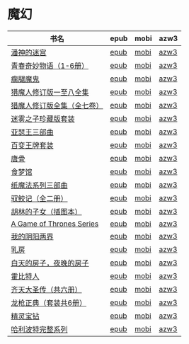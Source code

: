 # 魔幻

| 书名 | epub | mobi | azw3 |
| --- | --- | --- | --- |
| [潘神的迷宫](http://ct.dalanmei.com/f/31084289-771247241-ca6737) | [epub](http://ct.dalanmei.com/f/31084289-771247241-ca6737) | [mobi](http://ct.dalanmei.com/f/31084289-771232180-4d397c) | [azw3](http://ct.dalanmei.com/f/31084289-771240260-7ec950) |
| [青春奇妙物语（1-6册）](http://ct.dalanmei.com/f/31084289-771246123-41f73a) | [epub](http://ct.dalanmei.com/f/31084289-771246123-41f73a) | [mobi](http://ct.dalanmei.com/f/31084289-771230493-a27db9) | [azw3](http://ct.dalanmei.com/f/31084289-771235892-0beb11) |
| [瘸腿魔鬼](http://ct.dalanmei.com/f/31084289-580892211-315148) | [epub](http://ct.dalanmei.com/f/31084289-580892211-315148) | [mobi](http://ct.dalanmei.com/f/31084289-580889579-91c4c2) | [azw3](http://ct.dalanmei.com/f/31084289-580890976-ad7ebe) |
| [猎魔人修订版一至八全集](http://ct.dalanmei.com/f/31084289-570294433-9953c4) | [epub](http://ct.dalanmei.com/f/31084289-570294433-9953c4) | [mobi](http://ct.dalanmei.com/f/31084289-570171878-a420df) | [azw3](http://ct.dalanmei.com/f/31084289-570361884-ecb1e2) |
| [猎魔人修订版全集（全七卷）](http://ct.dalanmei.com/f/31084289-570325850-568dc0) | [epub](http://ct.dalanmei.com/f/31084289-570325850-568dc0) | [mobi](http://ct.dalanmei.com/f/31084289-570154939-97a865) | [azw3](http://ct.dalanmei.com/f/31084289-571395465-5afdde) |
| [迷雾之子珍藏版套装](http://ct.dalanmei.com/f/31084289-570352821-968621) | [epub](http://ct.dalanmei.com/f/31084289-570352821-968621) | [mobi](http://ct.dalanmei.com/f/31084289-570160913-d4d6b6) | [azw3](http://ct.dalanmei.com/f/31084289-571401294-883e4e) |
| [亚瑟王三部曲](http://ct.dalanmei.com/f/31084289-570353302-6a9b45) | [epub](http://ct.dalanmei.com/f/31084289-570353302-6a9b45) | [mobi](http://ct.dalanmei.com/f/31084289-570161359-7916a4) | [azw3](http://ct.dalanmei.com/f/31084289-571401575-a7ccc8) |
| [百变王牌套装](http://ct.dalanmei.com/f/31084289-572018422-82bf24) | [epub](http://ct.dalanmei.com/f/31084289-572018422-82bf24) | [mobi](http://ct.dalanmei.com/f/31084289-571732189-06839b) | [azw3](http://ct.dalanmei.com/f/31084289-572083636-775cd7) |
| [唐骨](http://ct.dalanmei.com/f/31084289-572113783-babfa9) | [epub](http://ct.dalanmei.com/f/31084289-572113783-babfa9) | [mobi](http://ct.dalanmei.com/f/31084289-571717142-cfd70f) | [azw3](http://ct.dalanmei.com/f/31084289-572120871-75eb65) |
| [食梦馆](http://ct.dalanmei.com/f/31084289-572115381-4a4225) | [epub](http://ct.dalanmei.com/f/31084289-572115381-4a4225) | [mobi](http://ct.dalanmei.com/f/31084289-571708576-6f7880) | [azw3](http://ct.dalanmei.com/f/31084289-572137151-400815) |
| [纸魔法系列三部曲](http://ct.dalanmei.com/f/31084289-572116754-530550) | [epub](http://ct.dalanmei.com/f/31084289-572116754-530550) | [mobi](http://ct.dalanmei.com/f/31084289-571662712-aa4b93) | [azw3](http://ct.dalanmei.com/f/31084289-572176947-e94ac7) |
| [驭鲛记（全二册）](http://ct.dalanmei.com/f/31084289-571805057-ee2060) | [epub](http://ct.dalanmei.com/f/31084289-571805057-ee2060) | [mobi](http://ct.dalanmei.com/f/31084289-571536868-c5b343) | [azw3](http://ct.dalanmei.com/f/31084289-572195600-6f2c63) |
| [胡林的子女（插图本）](http://ct.dalanmei.com/f/31084289-571807702-6454b1) | [epub](http://ct.dalanmei.com/f/31084289-571807702-6454b1) | [mobi](http://ct.dalanmei.com/f/31084289-571540016-741f9e) | [azw3](http://ct.dalanmei.com/f/31084289-572196162-a2e966) |
| [A Game of Thrones Series](http://ct.dalanmei.com/f/31084289-571877057-6f7299) | [epub](http://ct.dalanmei.com/f/31084289-571877057-6f7299) | [mobi](http://ct.dalanmei.com/f/31084289-571551627-4e84c7) | [azw3](http://ct.dalanmei.com/f/31084289-572202268-9803a9) |
| [我的阴阳两界](http://ct.dalanmei.com/f/31084289-571919675-d17bd9) | [epub](http://ct.dalanmei.com/f/31084289-571919675-d17bd9) | [mobi](http://ct.dalanmei.com/f/31084289-571558982-832e13) | [azw3](http://ct.dalanmei.com/f/31084289-572211396-d2c97d) |
| [乳房](http://ct.dalanmei.com/f/31084289-571978136-34e98c) | [epub](http://ct.dalanmei.com/f/31084289-571978136-34e98c) | [mobi](http://ct.dalanmei.com/f/31084289-571559600-e28753) | [azw3](http://ct.dalanmei.com/f/31084289-572211835-cf85b4) |
| [白天的房子，夜晚的房子](http://ct.dalanmei.com/f/31084289-571801750-aadde3) | [epub](http://ct.dalanmei.com/f/31084289-571801750-aadde3) | [mobi](http://ct.dalanmei.com/f/31084289-571532156-f0b206) | [azw3](http://ct.dalanmei.com/f/31084289-571989368-74dfcd) |
| [霍比特人](http://ct.dalanmei.com/f/31084289-571842410-328c1e) | [epub](http://ct.dalanmei.com/f/31084289-571842410-328c1e) | [mobi](http://ct.dalanmei.com/f/31084289-571550199-11a252) | [azw3](http://ct.dalanmei.com/f/31084289-572066460-dedc50) |
| [齐天大圣传（共六册）](http://ct.dalanmei.com/f/31084289-571912631-360c82) | [epub](http://ct.dalanmei.com/f/31084289-571912631-360c82) | [mobi](http://ct.dalanmei.com/f/31084289-571556128-28090b) | [azw3](http://ct.dalanmei.com/f/31084289-572073138-f9171a) |
| [龙枪正典（套装共6册）](http://ct.dalanmei.com/f/31084289-571736643-a0d252) | [epub](http://ct.dalanmei.com/f/31084289-571736643-a0d252) | [mobi](http://ct.dalanmei.com/f/31084289-571582125-6516a3) | [azw3](http://ct.dalanmei.com/f/31084289-571859854-37c27e) |
| [精灵宝钻](None) | [epub](None) | [mobi](None) | [azw3](None) |
| [哈利波特完整系列](http://ct.dalanmei.com/f/31084289-571785170-b13360) | [epub](http://ct.dalanmei.com/f/31084289-571785170-b13360) | [mobi](http://ct.dalanmei.com/f/31084289-571451573-46e610) | [azw3](http://ct.dalanmei.com/f/31084289-571885413-10ef6d) |
